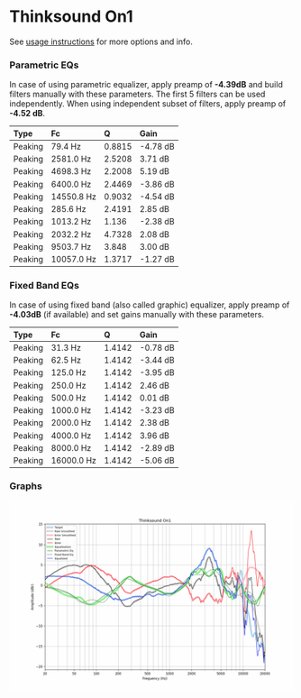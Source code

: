 # Thinksound On1
See [usage instructions](https://github.com/jaakkopasanen/AutoEq#usage) for more options and info.

### Parametric EQs
In case of using parametric equalizer, apply preamp of **-4.39dB** and build filters manually
with these parameters. The first 5 filters can be used independently.
When using independent subset of filters, apply preamp of **-4.52 dB**.

| Type    | Fc         |      Q | Gain     |
|:--------|:-----------|:-------|:---------|
| Peaking | 79.4 Hz    | 0.8815 | -4.78 dB |
| Peaking | 2581.0 Hz  | 2.5208 | 3.71 dB  |
| Peaking | 4698.3 Hz  | 2.2008 | 5.19 dB  |
| Peaking | 6400.0 Hz  | 2.4469 | -3.86 dB |
| Peaking | 14550.8 Hz | 0.9032 | -4.54 dB |
| Peaking | 285.6 Hz   | 2.4191 | 2.85 dB  |
| Peaking | 1013.2 Hz  | 1.136  | -2.38 dB |
| Peaking | 2032.2 Hz  | 4.7328 | 2.08 dB  |
| Peaking | 9503.7 Hz  | 3.848  | 3.00 dB  |
| Peaking | 10057.0 Hz | 1.3717 | -1.27 dB |

### Fixed Band EQs
In case of using fixed band (also called graphic) equalizer, apply preamp of **-4.03dB**
(if available) and set gains manually with these parameters.

| Type    | Fc         |      Q | Gain     |
|:--------|:-----------|:-------|:---------|
| Peaking | 31.3 Hz    | 1.4142 | -0.78 dB |
| Peaking | 62.5 Hz    | 1.4142 | -3.44 dB |
| Peaking | 125.0 Hz   | 1.4142 | -3.95 dB |
| Peaking | 250.0 Hz   | 1.4142 | 2.46 dB  |
| Peaking | 500.0 Hz   | 1.4142 | 0.01 dB  |
| Peaking | 1000.0 Hz  | 1.4142 | -3.23 dB |
| Peaking | 2000.0 Hz  | 1.4142 | 2.38 dB  |
| Peaking | 4000.0 Hz  | 1.4142 | 3.96 dB  |
| Peaking | 8000.0 Hz  | 1.4142 | -2.89 dB |
| Peaking | 16000.0 Hz | 1.4142 | -5.06 dB |

### Graphs
![](./Thinksound%20On1.png)